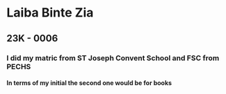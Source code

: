 # Laiba Binte Zia
## 23K - 0006
### I did my matric from ST Joseph Convent School and FSC from PECHS
#### In terms of my initial the second one would be for books 


